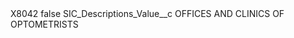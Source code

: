 <?xml version="1.0" encoding="UTF-8"?>
<CustomMetadata xmlns="http://soap.sforce.com/2006/04/metadata" xmlns:xsi="http://www.w3.org/2001/XMLSchema-instance" xmlns:xsd="http://www.w3.org/2001/XMLSchema">
    <label>X8042</label>
    <protected>false</protected>
    <values>
        <field>SIC_Descriptions_Value__c</field>
        <value xsi:type="xsd:string">OFFICES AND CLINICS OF OPTOMETRISTS</value>
    </values>
</CustomMetadata>

